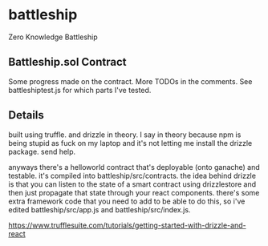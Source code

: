 # battleship
Zero Knowledge Battleship

## Battleship.sol Contract
Some progress made on the contract. More TODOs in the comments. See battleshiptest.js for which parts I've tested. 

## Details

built using truffle. and drizzle in theory. I say in theory because npm is being stupid as fuck on my laptop and it's not letting me install the drizzle package. send help.

anyways there's a helloworld contract that's deployable (onto ganache) and testable. it's compiled into battleship/src/contracts. the idea behind drizzle is that you can listen to the state of a smart contract using drizzlestore and then just propagate that state through your react components. there's some extra framework code that you need to add to be able to do this, so i've edited battleship/src/app.js and battleship/src/index.js. 

https://www.trufflesuite.com/tutorials/getting-started-with-drizzle-and-react